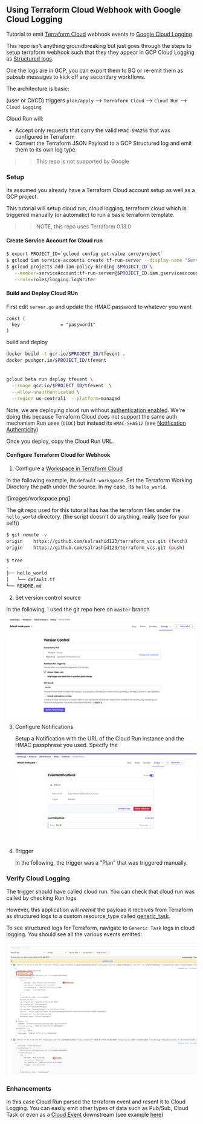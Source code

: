 ## Using Terraform Cloud Webhook with Google Cloud Logging

Tutorial to emit [Terraform Cloud](https://www.terraform.io/docs/cloud/index.html) webhook events to [Google Cloud Logging](https://cloud.google.com/logging/docs).

This repo isn't anything groundbreaking but just goes through the steps to setup terraform webhook such that they they appear in GCP Cloud Logging as [Structured logs](https://cloud.google.com/logging/docs/structured-logging).

One the logs are in GCP, you can export them to BQ or re-emit them as pubsub messages to kick off any secondary workflows.

The architecture is basic:

(user or CI/CD) triggers `plan/apply` --> `Terraform Cloud` --> `Cloud Run` --> `Cloud Logging`

Cloud Run will:
* Accept only requests that carry the valid `HMAC-SHA256` that was configured in Terraform
* Convert the Terraform JSON Payload to a GCP Structured log and emit them to its own log type.


>> This repo is not supported by Google

### Setup

Its assumed you already have a Terraform Cloud account setup as well as a GCP project.

This tutorial will setup cloud run, cloud logging, terraform cloud which is triggered manually (or automatic) to run a basic terraform template.


>> NOTE, this repo uses Terraform 0.13.0

#### Create Service Account for Cloud run

```bash
$ export PROJECT_ID=`gcloud config get-value core/project`
$ gcloud iam service-accounts create tf-run-server --display-name "Service Account for Cloud Run"
$ gcloud projects add-iam-policy-binding $PROJECT_ID \
   --member=serviceAccount:tf-run-server@$PROJECT_ID.iam.gserviceaccount.com \
   --role=roles/logging.logWriter
```

#### Build and Deploy Cloud RUn

First edit `server.go` and update the HMAC password to whatever you want

```golang
const (
  key               = "password1"
)
```

build and deploy

```bash
docker build -t gcr.io/$PROJECT_ID/tfevent .
docker pushgcr.io/$PROJECT_ID/tfevent


gcloud beta run deploy tfevent \
  --image gcr.io/$PROJECT_ID/tfevent  \
  --allow-unauthenticated \
  --region us-central1  --platform=managed 
```

Note, we are deploying cloud run without [authentication enabled](https://cloud.google.com/run/docs/authenticating/overview).  We're doing this because Terraform Cloud does not support the same auth mechanism Run uses (`OIDC`) but instead its `HMAC-SHA512` (see [Notification Authenticity](https://www.terraform.io/docs/cloud/api/notification-configurations.html#notification-authenticity))

Once you deploy, copy the Cloud Run URL.

#### Configure Terraform Cloud for Webhook

1. Configure a [Workspace in Terraform Cloud](https://www.terraform.io/docs/cloud/workspaces/index.html)
  
  In the following example, its `default-workspace`.  Set the Terraform Working Directory the path under the source.  In my case, its `hello_world`.

  ![images/workspace.png]

  The git repo used for this tutorial has has the terraform files under the `hello_world` directory.  (the script doesn't do anything, really (see for your self))
  ```bash
  $ git remote -v
  origin	https://github.com/salrashid123/terraform_vcs.git (fetch)
  origin	https://github.com/salrashid123/terraform_vcs.git (push)

  $ tree
  .
  ├── hello_world
  │   └── default.tf
  └── README.md
  ```

2. Set version control source
  
  In the following, i used the git repo here on `master` branch

  ![images/version.png](images/version.png)

3. Configure Notifications

   Setup a Notification with the URL of the Cloud Run instance and the HMAC passphrase you used.
   Specify the 

   ![images/notifications.png](images/notifications.png)


4. Trigger

   In the following, the trigger was a "Plan" that was triggered manually.
    


### Verify Cloud Logging  

The trigger should have called cloud run.  You can check that cloud run was called by checking Run logs.

However, this application will *reemit* the payload it receives from Terraform as structured logs to a custom resource_type called [generic_task](https://cloud.google.com/monitoring/api/resources#tag_generic_task).

To see structured logs for Terraform, navigate to `Generic Task` logs in cloud logging.  You should see all the various events emitted:

![images/generic_task.png](images/generic_task.png)


### Enhancements

In this case Cloud Run parsed the terraform event and resent it to Cloud Logging.  You can easily emit other types of data such as Pub/Sub, Cloud Task or even as a [Cloud Event](https://cloudevents.io/) downstream (see example [here](https://gist.github.com/salrashid123/92adfda447f3c023efdaf6c320603aa1#file-main-go-L69))




